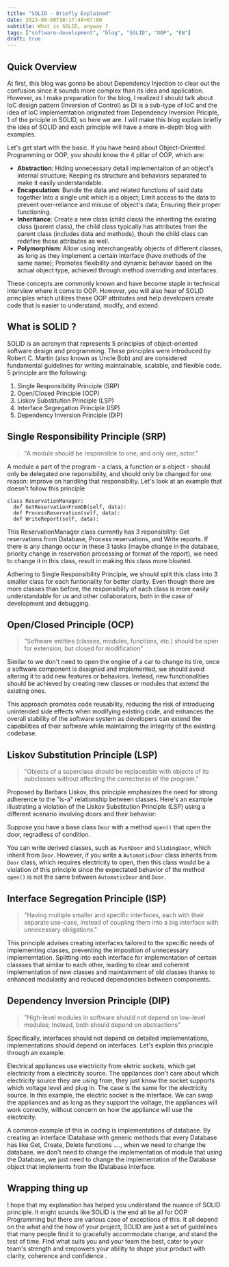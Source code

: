 ```yaml
---
title: "SOLID - Briefly Explained"
date: 2023-08-08T10:17:48+07:00
subtitle: What is SOLID, anyway ?
tags: ["software-development", "blog", "SOLID", "OOP", "EN"]
draft: true
---
```


<!--more-->

## Quick Overview

At first, this blog was gonna be about Dependency Injection to clear out the confusion since it sounds more complex than its idea and application. However, as I make preparation for the blog, I realized I should talk about IoC design pattern (Inversion of Control) as DI is a sub-type of IoC and the idea of IoC implememtation originated from Dependency Inversion Priciple, 1 of the priciple in SOLID, so here we are. I will make this blog explain briefly the idea of SOLID and each principle will have a more in-depth blog with examples.

Let's get start with the basic. If you have heard about Object-Oriented Programming or OOP, you should know the 4 pillar of OOP, which are: 
* **Abstraction**: Hiding unnecessary detail implementaiton of an object's internal structure; Keeping its structure and behaviors separated to make it easily understandable.
* **Encapsulation**: Bundle the data and related functions of said data together into a single unit which is a object; Limit access to the data to prevent over-reliance and misuse of object's data; Ensuring their proper functioning.
* **Inheritance**: Create a new class (child class) the inheriting the existing class (parent class), the child class typically has attributes from the parent class (includes data and methods), thouh the child class can redefine those attributes as well.
* **Polymorphism**: Allow using interchangeably objects of different classes, as long as they implement a certain interface (have methods of the same name); Promotes flexibility and dynamic behavior based on the actual object type, achieved through method overriding and interfaces.

These concepts are commonly known and have become staple in technical interview where it come to OOP. However, you will also hear of SOLID principles which utilizes these OOP attributes and help developers create code that is easier to understand, modify, and extend.

## What is SOLID ?

SOLID is an acronym that represents 5 principles of object-oriented software design and programming. These principles were introduced by Robert C. Martin (also known as Uncle Bob) and are considered fundamental guidelines for writing maintainable, scalable, and flexible code. 5 principle are the following:

1. Single Responsibility Principle (SRP)
2. Open/Closed Principle (OCP)
3. Liskov Substitution Principle (LSP)
4. Interface Segregation Principle (ISP)
5. Dependency Inversion Principle (DIP)

## Single Responsibility Principle (SRP)

> "A module should be responsible to one, and only one, actor."

A module a part of the program - a class, a function or a object - should only be delegated one reponsibility, and should only be changed for one reason: improve on handling that responsibilty. Let's look at an example that doesn't follow this principle

```
class ReservationManager:
  def GetReservationFromDB(self, data):
  def ProcessReservation(self, data):
  def WriteReport(self, data):
```

This ReservationManager class currently has 3 reponsibility: Get reservations from Database, Process reservations, and Write reports. If there is any change occur in these 3 tasks (maybe change in the database, priority change in reservation processing or format of the report), we need to change it in this class, result in making this class more bloated.

Adhering to Single Responsibility Principle, we should split this class into 3 smaller class for each funtionality for better clarity. Even though there are more classes than before, the responsibilty of each class is more easily understandable for us and other collaborators, both in the case of development and debugging.

## Open/Closed Principle (OCP)

> "Software entities (classes, modules, functions, etc.) should be open for extension, but closed for modification"

Similar to we don't need to open the engine of a car to change its tire, once a software component is designed and implemented, we should avoid altering it to add new features or behaviors. Instead, new functionalities should be achieved by creating new classes or modules that extend the existing ones.

This approach promotes code reusability, reducing the risk of introducing unintended side effects when modifying existing code, and enhances the overall stability of the software system as developers can extend the capabilities of their software while maintaining the integrity of the existing codebase.

## Liskov Substitution Principle (LSP)

> "Objects of a superclass should be replaceable with objects of its subclasses without affecting the correctness of the program."

Proposed by Barbara Liskov, this principle emphasizes the need for strong adherence to the "is-a" relationship between classes.
Here's an example illustrating a violation of the Liskov Substitution Principle (LSP) using a different scenario involving doors and their behavior: 

Suppose you have a base class `Door` with a method `open()` that open the door, regradless of condition. 

You can write derived classes, such as `PushDoor` and `SlidingDoor`, which inherit from `Door`. However, if you write a `AutomaticDoor` class inherits from `Door` class, which requires electricity to open, then this class would be a violation of this principle since the expectated behavior of the method `open()` is not the same between `AutomaticDoor` and `Door`.  

## Interface Segregation Principle (ISP)

> "Having multiple smaller and specific interfaces, each with their separate use-case, instead of coupling them into a big interface with unnecessary obligations."

This principle advises creating interfaces tailored to the specific needs of implementing classes, preventing the imposition of unnecessary implememtation. Splitting into each interface for implementation of certain classses that similar to each other, leading to clear and coherent implementation of new classes and maintainment of old classes thanks to enhanced modularity and reduced dependencies between components.

## Dependency Inversion Principle (DIP)

> "High-level modules in software should not depend on low-level modules; Instead, both should depend on abstractions"

Specifically, interfaces should not depend on detailed implementations, implementations should depend on interfaces. Let's explain this principle through an example.

Electrical appliances use electricity from eletric sockets, which get electricity from a electricity source. The appliances don't care about which electricity source they are using from, they just know the socket supports which voltage level and plug in. The case is the same for the electricity source. In this example, the electric socket is the interface. We can swap the appliances and as long as they support the voltage, the appliances will work correctly, without concern on how the appliance will use the electricity.

A common example of this in coding is implementations of database. By creating an interface IDatabase with generic methods that every Database has like Get, Create, Delete functions ...., when we need to change the database, we don't need to change the implementation of module that using the Database, we just need to change the implementation of the Database object that implements from the IDatabase interface.

## Wrapping thing up

I hope that my explanation has helped you understand the nuance of SOLID principle. It might sounds like SOLID is the end all be all for OOP Programming but there are various case of exceptions of this. It all depend on the what and the how of your project, SOLID are just a set of guidelines that many people find it to gracefully accommodate change, and stand the test of time. Find what suits you and your team the best, cater to your team's strength and empowers your ability to shape your product with clarity, coherence and confidence .